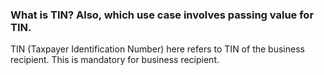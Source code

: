 ### What is TIN? Also, which use case involves passing value for TIN.

TIN (Taxpayer Identification Number) here refers to TIN of the business recipient. This is mandatory for business recipient.

